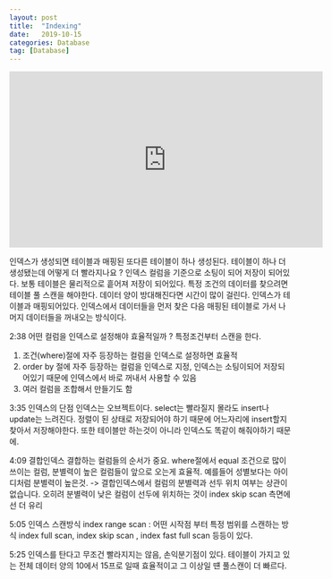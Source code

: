```yaml
---
layout: post
title:  "Indexing"
date:   2019-10-15
categories: Database
tag: [Database]
---
```

<iframe width="560" height="315" src="https://www.youtube.com/embed/uO8tL0okg7Q" frameborder="0" allow="accelerometer; autoplay; encrypted-media; gyroscope; picture-in-picture" allowfullscreen></iframe>

인덱스가 생성되면 테이블과 매핑된 또다른 테이블이 하나 생성된다. 
테이블이 하나 더 생성됐는데 어떻게 더 빨라지나요 ?
인덱스 컬럼을 기준으로 소팅이 되어 저장이 되어있다. 보통 테이블은 물리적으로 흩어져 저장이 되어있다.  특정 조건의 데이터를 찾으려면 테이블 풀 스캔을 해야한다. 데이터 양이 방대해진다면 시간이 많이 걸린다. 인덱스가 테이블과 매핑되어있다. 인덱스에서 데이터들을 먼저 찾은 다음 매핑된 테이블로 가서 나머지 데이터들을 꺼내오는 방식이다. 


2:38 어떤 컬럼을 인덱스로 설정해야 효율적일까 ?
특정조건부터 스캔을 한다. 
1. 조건(where)절에 자주 등장하는 컬럼을 인덱스로 설정하면 효율적 
2. order by 절에 자주 등장하는 컬럼을 인덱스로 지정, 인덱스는 소팅이되어 저장되어있기 때문에 인덱스에서 바로 꺼내서 사용할 수 있음
3. 여러 컬럼을 조합해서 만들기도 함 

3:35 인덱스의 단점
인덱스는 오브젝트이다. select는 빨라질지 몰라도 insert나 update는 느려진다. 정렬이 된 상태로 저장되어야 하기 때문에 어느자리에 insert할지 찾아서 저장해야한다. 또한 테이블만 하는것이 아니라 인덱스도 똑같이 해줘야하기 때문에. 

4:09 결합인덱스
결합하는 컬럼들의 순서가 중요. where절에서 equal 조건으로 많이 쓰이는 컬럼, 분별력이 높은 컬럼들이 앞으로 오는게 효율적. 예를들어 성별보다는 아이디처럼 분별력이 높은것. -> 결합인덱스에서 컬럼의 분별력과 선두 위치 여부는 상관이 없습니다. 오히려 분별력이 낮은 컬럼이 선두에 위치하는 것이 index skip scan 측면에선 더 유리

 5:05 인덱스 스캔방식 
index range scan : 어떤 시작점 부터 특정 범위를 스캔하는 방식 
index full scan, index skip scan , index fast full scan 등등이 있다. 

5:25 인덱스를 탄다고 무조건 빨라지지는 않음, 손익분기점이 있다. 
테이블이 가지고 있는 전체 데이터 양의 10에서 15프로 일때 효율적이고 그 이상일 떈 풀스캔이 더 빠르다. 